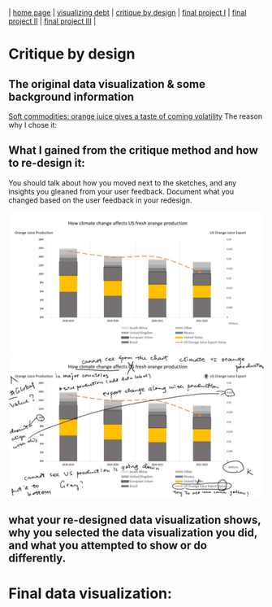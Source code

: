 | [home page](https://cmustudent.github.io/tswd-portfolio-templates/) | [visualizing debt](visualizing-government-debt) | [critique by design](critique-by-design) | [final project I](final-project-part-one) | [final project II](final-project-part-two) | [final project III](final-project-part-three) |

# Critique by design

## The original data visualization & some background information
[Soft commodities: orange juice gives a taste of coming volatility](https://www.ft.com/content/9619df30-cdf7-49ee-abf3-6583f2b0bcf9)
The reason why I chose it:


## What I gained from the critique method and how to re-design it: 
You should talk about how you moved next to the sketches, and any insights you gleaned from your user feedback.  Document what you changed based on the user feedback in your redesign. 


![sketch](https://github.com/luyi-sss/tswd-portfolio-luyi/blob/main/sketch.png)
![sketch with comments](https://github.com/luyi-sss/tswd-portfolio-luyi/blob/main/sketch%20with%20comments%20on.jpg)

## what your re-designed data visualization shows, why you selected the data visualization you did, and what you attempted to show or do differently. 







# Final data visualization:
<div class="flourish-embed flourish-chart" data-src="visualisation/15064760"><script src="https://public.flourish.studio/resources/embed.js"></script></div>
